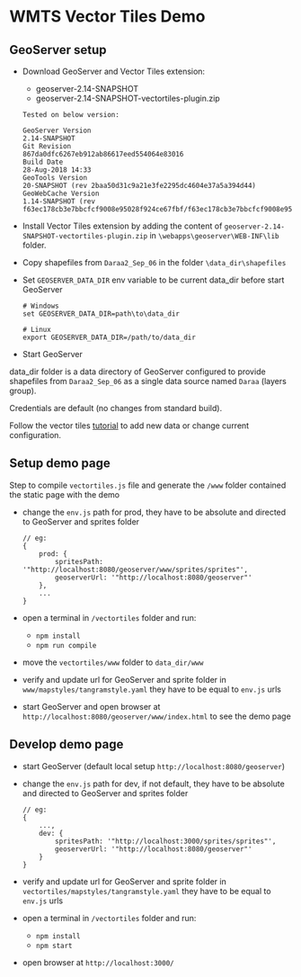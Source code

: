 # WMTS Vector Tiles Demo

## GeoServer setup

- Download GeoServer and Vector Tiles extension:

    - geoserver-2.14-SNAPSHOT
    - geoserver-2.14-SNAPSHOT-vectortiles-plugin.zip

    ```
    Tested on below version:

    GeoServer Version
    2.14-SNAPSHOT
    Git Revision
    867da0dfc6267eb912ab86617eed554064e83016
    Build Date
    28-Aug-2018 14:33
    GeoTools Version
    20-SNAPSHOT (rev 2baa50d31c9a21e3fe2295dc4604e37a5a394d44)
    GeoWebCache Version
    1.14-SNAPSHOT (rev f63ec178cb3e7bbcfcf9008e95028f924ce67fbf/f63ec178cb3e7bbcfcf9008e95028f924ce67fbf)
    ```

- Install Vector Tiles extension by adding the content of `geoserver-2.14-SNAPSHOT-vectortiles-plugin.zip` in `\webapps\geoserver\WEB-INF\lib` folder.

- Copy shapefiles from `Daraa2_Sep_06` in the folder `\data_dir\shapefiles`

- Set `GEOSERVER_DATA_DIR` env variable to be current data_dir before start GeoServer
    ```
    # Windows
    set GEOSERVER_DATA_DIR=path\to\data_dir
    ```

    ```
    # Linux
    export GEOSERVER_DATA_DIR=/path/to/data_dir
    ```

- Start GeoServer

data_dir folder is a data directory of GeoServer configured to provide shapefiles from `Daraa2_Sep_06` as a single data source named `Daraa` (layers group).

Credentials are default (no changes from standard build).

Follow the vector tiles [tutorial](http://docs.geoserver.org/latest/en/user/extensions/vectortiles/tutorial.html) to add new data or change current configuration.

## Setup demo page

Step to compile `vectortiles.js` file and generate the `/www` folder contained the static page with the demo

- change the `env.js` path for prod, they have to be absolute and directed to GeoServer and sprites folder
    ```
    // eg:
    {
        prod: {
            spritesPath: '"http://localhost:8080/geoserver/www/sprites/sprites"',
            geoserverUrl: '"http://localhost:8080/geoserver"'
        },
        ...
    }
    ```
- open a terminal in `/vectortiles` folder and run:
    - `npm install`
    - `npm run compile`

- move the `vectortiles/www` folder to `data_dir/www`

- verify and update url for GeoServer and sprite folder in `www/mapstyles/tangramstyle.yaml` they have to be equal to `env.js` urls

- start GeoServer and open browser at `http://localhost:8080/geoserver/www/index.html` to see the demo page

## Develop demo page

- start GeoServer (default local setup `http://localhost:8080/geoserver`)

- change the `env.js` path for dev, if not default, they have to be absolute and directed to GeoServer and sprites folder
    ```
    // eg:
    {   
        ...,
        dev: {
            spritesPath: '"http://localhost:3000/sprites/sprites"',
            geoserverUrl: '"http://localhost:8080/geoserver"'
        }
    }
    ```
- verify and update url for GeoServer and sprite folder in  `vectortiles/mapstyles/tangramstyle.yaml` they have to be equal to `env.js` urls

- open a terminal in `/vectortiles` folder and run:
    - `npm install`
    - `npm start`

- open browser at `http://localhost:3000/`

